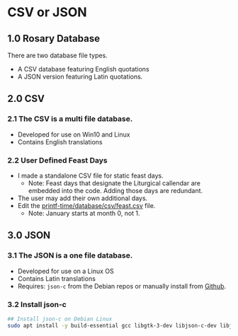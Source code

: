 # CSV or JSON

## 1.0 Rosary Database

There are two database file types.
* A CSV database featuring English quotations
* A JSON version featuring Latin quotations.

## 2.0 CSV
### 2.1 The CSV is a multi file database.

* Developed for use on Win10 and Linux
* Contains English translations

### 2.2 User Defined Feast Days

* I made a standalone CSV file for static feast days.
    * Note: Feast days that designate the Liturgical callendar are embedded into the code. Adding those days are redundant.
* The user may add their own additional days.
* Edit the [printf-time/database/csv/feast.csv](csv/feast.csv) file.
    * Note: January starts at month 0, not 1.

## 3.0 JSON
### 3.1 The JSON is a one file database.

* Developed for use on a Linux OS
* Contains Latin translations
* Requires: ```json-c``` from the Debian repos or manually install from [Github](https://github.com/json-c/json-c).

### 3.2 Install json-c
```sh
## Install json-c on Debian Linux
sudo apt install -y build-essential gcc libgtk-3-dev libjson-c-dev libjson-c-doc
```


